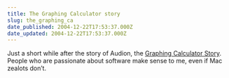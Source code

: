 ```yaml
---
title: The Graphing Calculator story
slug: the_graphing_ca
date_published: 2004-12-22T17:53:37.000Z
date_updated: 2004-12-22T17:53:37.000Z
---
```


Just a short while after the story of Audion, the [Graphing Calculator Story](http://www.pacifict.com/Story/). People who are passionate about software make sense to me, even if Mac zealots don’t.
